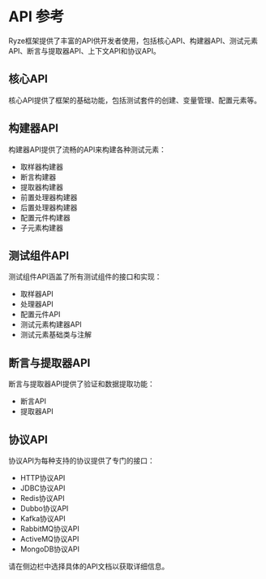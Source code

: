 # API 参考

Ryze框架提供了丰富的API供开发者使用，包括核心API、构建器API、测试元素API、断言与提取器API、上下文API和协议API。

## 核心API

核心API提供了框架的基础功能，包括测试套件的创建、变量管理、配置元素等。

## 构建器API

构建器API提供了流畅的API来构建各种测试元素：

- 取样器构建器
- 断言构建器
- 提取器构建器
- 前置处理器构建器
- 后置处理器构建器
- 配置元件构建器
- 子元素构建器

## 测试组件API

测试组件API涵盖了所有测试组件的接口和实现：

- 取样器API
- 处理器API
- 配置元件API
- 测试元素构建器API
- 测试元素基础类与注解

## 断言与提取器API

断言与提取器API提供了验证和数据提取功能：

- 断言API
- 提取器API

## 协议API

协议API为每种支持的协议提供了专门的接口：

- HTTP协议API
- JDBC协议API
- Redis协议API
- Dubbo协议API
- Kafka协议API
- RabbitMQ协议API
- ActiveMQ协议API
- MongoDB协议API

请在侧边栏中选择具体的API文档以获取详细信息。